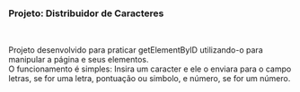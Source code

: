 <h3> Projeto: Distribuidor de Caracteres </h3> <br>
<p> Projeto desenvolvido para praticar getElementByID utilizando-o para manipular a página e seus elementos. <br> O funcionamento é simples: Insira um caracter e ele o enviara para o campo letras, se for uma letra, pontuação ou simbolo, e número, se for um número.
</p>
